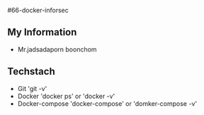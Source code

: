 #66-docker-inforsec

## My Information

- Mr.jadsadaporn boonchom

## Techstach

- Git 'git -v'
- Docker 'docker ps' or 'docker -v'
- Docker-compose 'docker-compose' or 'domker-compose -v'